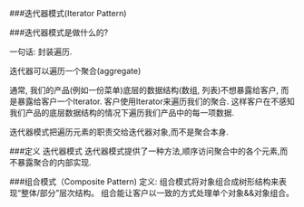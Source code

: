###迭代器模式(Iterator Pattern)

###迭代器模式是做什么的?

一句话: 封装遍历.

迭代器可以遍历一个聚合(aggregate)
 
通常, 我们的产品(例如一份菜单)底层的数据结构(数组, 列表)不想暴露给客户,
而是暴露给客户一个Iterator.
客户使用Iterator来遍历我们的聚合.
这样客户在不感知我们产品的底层数据结构的情况下遍历我们产品中的每一项数据.

迭代器模式把遍历元素的职责交给迭代器对象,而不是聚合本身.

###定义 迭代器模式
迭代器模式提供了一种方法,顺序访问聚合中的各个元素,而不暴露聚合的内部实现.


###组合模式（Composite Pattern)
定义: 组合模式将对象组合成树形结构来表现“整体/部分”层次结构。
组合能让客户以一致的方式处理单个对象&&对象组合。


